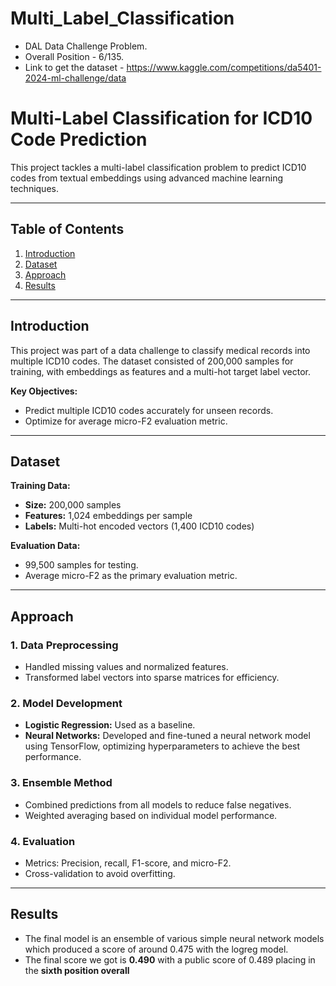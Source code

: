 # Multi_Label_Classification
- DAL Data Challenge Problem.
- Overall Position - 6/135.
- Link to get the dataset - https://www.kaggle.com/competitions/da5401-2024-ml-challenge/data
  
# Multi-Label Classification for ICD10 Code Prediction

This project tackles a multi-label classification problem to predict ICD10 codes from textual embeddings using advanced machine learning techniques. 

---

## Table of Contents
1. [Introduction](#introduction)
2. [Dataset](#dataset)
3. [Approach](#approach)
4. [Results](#results)

---

## Introduction
This project was part of a data challenge to classify medical records into multiple ICD10 codes. The dataset consisted of 200,000 samples for training, with embeddings as features and a multi-hot target label vector.

**Key Objectives:**
- Predict multiple ICD10 codes accurately for unseen records.
- Optimize for average micro-F2 evaluation metric.

---

## Dataset

**Training Data:**
- **Size:** 200,000 samples
- **Features:** 1,024 embeddings per sample
- **Labels:** Multi-hot encoded vectors (1,400 ICD10 codes)

**Evaluation Data:**
- 99,500 samples for testing.
- Average micro-F2 as the primary evaluation metric.

---

## Approach

### 1. Data Preprocessing
- Handled missing values and normalized features.
- Transformed label vectors into sparse matrices for efficiency.

### 2. Model Development
- **Logistic Regression:** Used as a baseline.
- **Neural Networks:** Developed and fine-tuned a neural network model using TensorFlow, optimizing hyperparameters to achieve the best performance.
  
### 3. Ensemble Method
- Combined predictions from all models to reduce false negatives.
- Weighted averaging based on individual model performance.

### 4. Evaluation
- Metrics: Precision, recall, F1-score, and micro-F2.
- Cross-validation to avoid overfitting.

---
## Results

- The final model is an ensemble of various simple neural network models which produced
a score of around 0.475 with the logreg model.
- The final score we got is **0.490** with a public score of 0.489 placing in the **sixth position
overall** 
